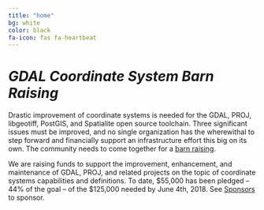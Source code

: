```yaml
---
title: "home"
bg: white
color: black
fa-icon: fas fa-heartbeat
---
```


# *GDAL Coordinate System Barn Raising*

Drastic improvement of coordinate systems is needed for the GDAL, PROJ,
libgeotiff, PostGIS, and Spatialite open source toolchain. Three significant
issues must be improved, and no single organization has the wherewithal to step
forward and financially support an infrastructure effort this big on its own.
The community needs to come together for a [barn
raising](https://en.wikipedia.org/wiki/Barn_raising).

We are raising funds to support the improvement, enhancement, and maintenance
of GDAL, PROJ, and related projects on the topic of coordinate systems
capabilities and definitions. To date, $55,000 has been pledged – 44% of the
goal – of the $125,000 needed by June 4th, 2018. See [Sponsors](#sponsors) to
sponsor.




